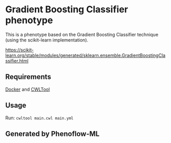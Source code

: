 # Gradient Boosting Classifier phenotype

This is a phenotype based on the Gradient Boosting Classifier technique (using the scikit-learn implementation).

https://scikit-learn.org/stable/modules/generated/sklearn.ensemble.GradientBoostingClassifier.html

## Requirements

[Docker](https://docs.docker.com/install/) and [CWLTool](https://github.com/common-workflow-language/cwltool#install)

## Usage

Run: `cwltool main.cwl main.yml`

## Generated by Phenoflow-ML
